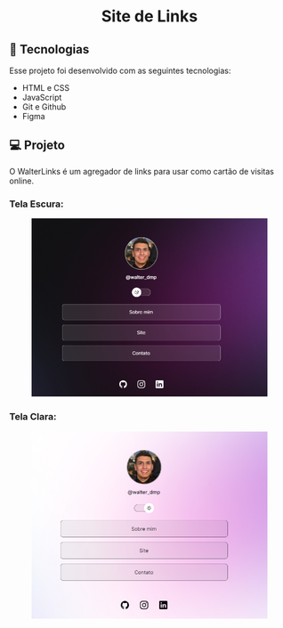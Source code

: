 <h1 align="center"> Site de Links </h1>

## 🚀 Tecnologias

Esse projeto foi desenvolvido com as seguintes tecnologias:

- HTML e CSS
- JavaScript
- Git e Github
- Figma

## 💻 Projeto

O WalterLinks é um agregador de links para usar como cartão de visitas online.

 ### Tela Escura:

<figure>
  <img src="tela_escura.png" alt="Tela Escura">
</figure>

### Tela Clara:

<figure>
  <img src="tela_clara.png" alt="Tela Clara">
</figure>
